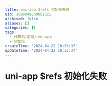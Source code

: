 ```yaml
---
title: uni-app $refs 初始化失败
uid: 1688849860861321
archived: false
aliases: []
categories: []
tags:
  - 计算机/前端/uni-app
  - 初始化
createTime: '2024-04-22 10:33:37'
updateTime: '2024-04-22 10:33:37'
---
```


# uni-app $refs 初始化失败
